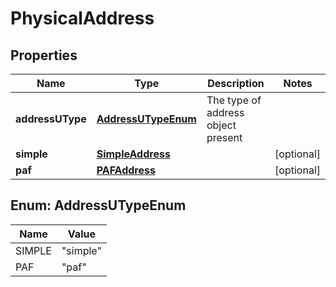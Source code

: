 # PhysicalAddress

## Properties
Name | Type | Description | Notes
------------ | ------------- | ------------- | -------------
**addressUType** | [**AddressUTypeEnum**](#AddressUTypeEnum) | The type of address object present | 
**simple** | [**SimpleAddress**](SimpleAddress.md) |  |  [optional]
**paf** | [**PAFAddress**](PAFAddress.md) |  |  [optional]

<a name="AddressUTypeEnum"></a>
## Enum: AddressUTypeEnum
Name | Value
---- | -----
SIMPLE | &quot;simple&quot;
PAF | &quot;paf&quot;
